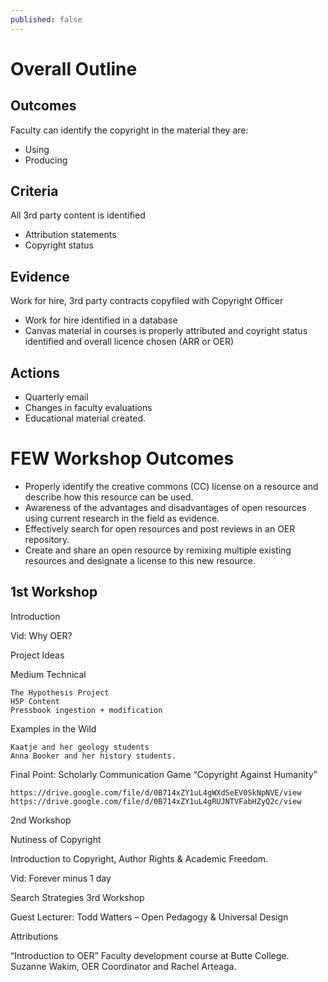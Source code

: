 ```yaml
---
published: false
---
```

# Overall Outline

## Outcomes

Faculty can identify the copyright in the material they are:
- Using
- Producing


## Criteria

All 3rd party content is identified
- Attribution statements
- Copyright status

## Evidence

Work for hire, 3rd party contracts copyfiled with Copyright Officer
- Work for hire identified in a database
- Canvas material in courses is properly attributed and coyright status identified and overall licence chosen (ARR or OER)

## Actions

- Quarterly email
- Changes in faculty evaluations
- Educational material created.


# FEW Workshop Outcomes
- Properly identify the creative commons (CC) license on a resource and describe how this resource can be used.
- Awareness of the advantages and disadvantages of open resources using current research in the field as evidence.
- Effectively search for open resources and post reviews in an OER repository.
- Create and share an open resource by remixing multiple existing resources and designate a license to this new resource.


 
## 1st Workshop

Introduction

Vid: Why OER?

Project Ideas

Medium Technical

    The Hypothesis Project
    H5P Content
    Pressbook ingestion + modification

Examples in the Wild

    Kaatje and her geology students
    Anna Booker and her history students.

Final Point: Scholarly Communication
Game “Copyright Against Humanity”

    https://drive.google.com/file/d/0B714xZY1uL4gWXdSeEV0SkNpNVE/view
    https://drive.google.com/file/d/0B714xZY1uL4gRUJNTVFabHZyQ2c/view

2nd Workshop

Nutiness of Copyright

Introduction to Copyright, Author Rights & Academic Freedom.

Vid: Forever minus 1 day

Search Strategies
3rd Workshop

Guest Lecturer: Todd Watters – Open Pedagogy & Universal Design

 

 
Attributions

“Introduction to OER”  Faculty development course at Butte College. Suzanne Wakim, OER Coordinator and Rachel Arteaga.

